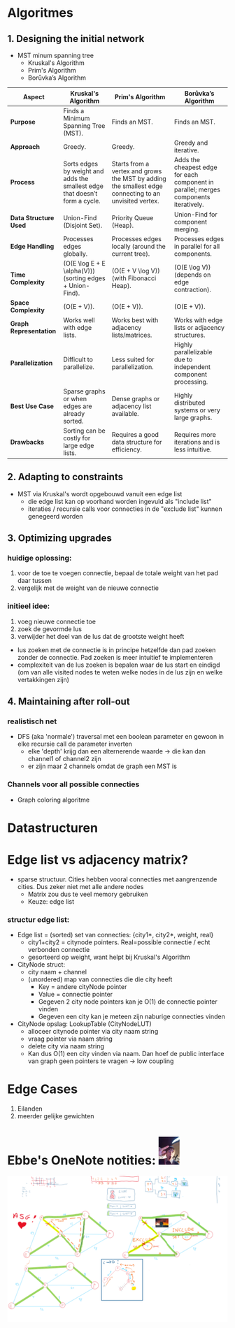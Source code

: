 # Algoritmes
## 1. Designing the initial network

* MST minum spanning tree
  - Kruskal's Algorithm
  - Prim's Algorithm
  - Borůvka’s Algorithm

| **Aspect**               | **Kruskal's Algorithm**                          | **Prim's Algorithm**                           | **Borůvka’s Algorithm**                         |
|--------------------------|------------------------------------------------|-----------------------------------------------|------------------------------------------------|
| **Purpose**              | Finds a Minimum Spanning Tree (MST).            | Finds an MST.                                  | Finds an MST.                                   |
| **Approach**             | Greedy.                                         | Greedy.                                        | Greedy and iterative.                           |
| **Process**              | Sorts edges by weight and adds the smallest edge that doesn’t form a cycle. | Starts from a vertex and grows the MST by adding the smallest edge connecting to an unvisited vertex. | Adds the cheapest edge for each component in parallel; merges components iteratively. |
| **Data Structure Used**  | Union-Find (Disjoint Set).                      | Priority Queue (Heap).                        | Union-Find for component merging.              |
| **Edge Handling**        | Processes edges globally.                       | Processes edges locally (around the current tree). | Processes edges in parallel for all components.|
| **Time Complexity**      | \(O(E \log E + E \alpha(V))\) (sorting edges + Union-Find). | \(O(E + V \log V)\) (with Fibonacci Heap).     | \(O(E \log V)\) (depends on edge contraction). |
| **Space Complexity**     | \(O(E + V)\).                                   | \(O(E + V)\).                                  | \(O(E + V)\).                                   |
| **Graph Representation** | Works well with edge lists.                     | Works best with adjacency lists/matrices.     | Works with edge lists or adjacency structures. |
| **Parallelization**      | Difficult to parallelize.                       | Less suited for parallelization.              | Highly parallelizable due to independent component processing. |
| **Best Use Case**        | Sparse graphs or when edges are already sorted. | Dense graphs or adjacency list available.     | Highly distributed systems or very large graphs. |
| **Drawbacks**            | Sorting can be costly for large edge lists.     | Requires a good data structure for efficiency.| Requires more iterations and is less intuitive. |

## 2. Adapting to constraints

* MST via Kruskal's wordt opgebouwd vanuit een edge list
  - die edge list kan op voorhand worden ingevuld als "include list"
  - iteraties / recursie calls voor connecties in de "exclude list" kunnen genegeerd worden

## 3. Optimizing upgrades
### huidige oplossing:
1. voor de toe te voegen connectie, bepaal de totale weight van het pad daar tussen
2. vergelijk met de weight van de nieuwe connectie
### initieel idee:
1. voeg nieuwe connectie toe
2. zoek de gevormde lus
3. verwijder het deel van de lus dat de grootste weight heeft
* lus zoeken met de connectie is in principe hetzelfde dan pad zoeken zonder de connectie. Pad zoeken is meer intuitief te implementeren
* complexiteit van de lus zoeken is bepalen waar de lus start en eindigd (om van alle visited nodes te weten welke nodes in de lus zijn en welke vertakkingen zijn)

## 4. Maintaining after roll-out

### realistisch net
 - DFS (aka 'normale') traversal met een boolean parameter en gewoon in elke recursie call de parameter inverten
   - elke 'depth' krijg dan een alternerende waarde -> die kan dan channel1 of channel2 zijn
   - er zijn maar 2 channels omdat de graph een MST is

### Channels voor all possible connecties
 - Graph coloring algoritme

# Datastructuren

# Edge list vs adjacency matrix?
 - sparse structuur. Cities hebben vooral connecties met aangrenzende cities. Dus zeker niet met alle andere nodes
   - Matrix zou dus te veel memory gebruiken
   - Keuze: edge list
 ### structur edge list:
  - Edge list = (sorted) set van connecties: {city1*, city2*, weight, real}
    - city1+city2 = citynode pointers. Real=possible connectie / echt verbonden connectie
    - gesorteerd op weight, want helpt bij Kruskal's Algorithm
  - CityNode struct:
    - city naam + channel
    - (unordered) map van connecties die die city heeft
      - Key = andere cityNode pointer
      - Value = connectie pointer
      - Gegeven 2 city node pointers kan je O(1) de connectie pointer vinden
      - Gegeven een city kan je meteen zijn naburige connecties vinden
  - CityNode opslag: LookupTable (CityNodeLUT)
    - alloceer citynode pointer via city naam string
    - vraag pointer via naam string
    - delete city via naam string
    - Kan dus O(1) een city vinden via naam. Dan hoef de public interface van graph geen pointers te vragen -> low coupling

# Edge Cases
1. Eilanden
2. meerder gelijke gewichten

# Ebbe's OneNote notities: <img src="Robin_kwam_aan_mijn_code.jpg" width="48"/>
![](Graph_diagrammen.png)